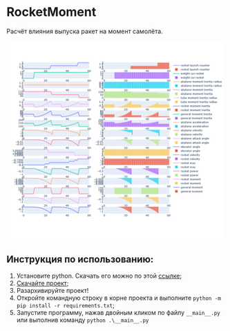 # RocketMoment
Расчёт влияния выпуска ракет на момент самолёта.

![result_plots.png](result_plots.png)

## Инструкция по использованию:

   1. Установите python. Скачать его можно по этой [ссылке](https://www.python.org/downloads/);
   2. [Скачайте проект](https://github.com/battleoftwok/RocketMoment/archive/refs/heads/main.zip);
   3. Разархивируйте проект!
   4. Откройте командную строку в корне проекта и выполните `python -m pip install -r requirements.txt`;
   5. Запустите программу, нажав двойным кликом по файлу `__main__.py` или выполнив команду `python .\__main__.py`

